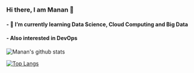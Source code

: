 ### Hi there, I am Manan 👋
#### - 🌱 I’m currently learning Data Science, Cloud Computing and Big Data
#### - Also interested in DevOps

![Manan's github stats](https://github-readme-stats.vercel.app/api?username=manan-bedi2908&show_icons=true&theme=tokyonight)


[![Top Langs](https://github-readme-stats.vercel.app/api/top-langs/?username=manan-bedi2908)](https://github.com/manan-bedi2908/github-readme-stats)



